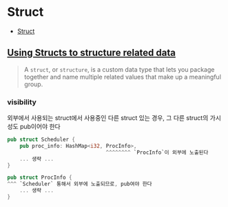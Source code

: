 # Struct

- [Struct](#struct)

## [Using Structs to structure related data](https://doc.rust-lang.org/book/ch05-00-structs.html)

> A `struct`, or `structure`, is a custom data type that lets you package together and name multiple related values that make up a meaningful group.

### visibility

외부에서 사용되는 struct에서 사용중인 다른 struct 있는 경우, 그 다른 struct의 가시성도 pub이어야 한다

```rs
pub struct Scheduler {
    pub proc_info: HashMap<i32, ProcInfo>,
                                ^^^^^^^^ `ProcInfo`이 외부에 노출된다
    ... 생략 ...
}

pub struct ProcInfo {
^^^ `Scheduler` 통해서 외부에 노출되므로, pub여야 한다
    ... 생략 ...
}
```
